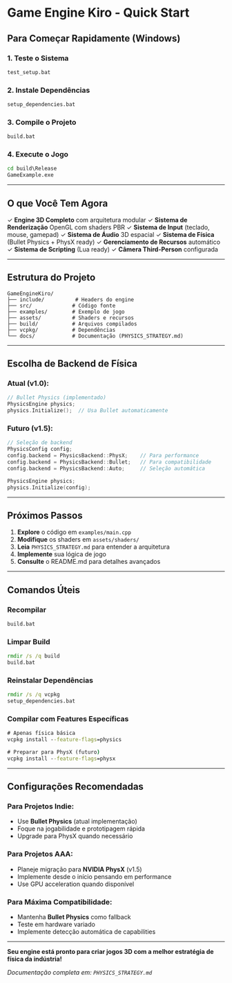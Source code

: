 # Game Engine Kiro - Quick Start

## Para Começar Rapidamente (Windows)

### 1. Teste o Sistema

```cmd
test_setup.bat
```

### 2. Instale Dependências

```cmd
setup_dependencies.bat
```

### 3. Compile o Projeto

```cmd
build.bat
```

### 4. Execute o Jogo

```cmd
cd build\Release
GameExample.exe
```

---

## O que Você Tem Agora

✓ **Engine 3D Completo** com arquitetura modular
✓ **Sistema de Renderização** OpenGL com shaders PBR
✓ **Sistema de Input** (teclado, mouse, gamepad)
✓ **Sistema de Áudio** 3D espacial
✓ **Sistema de Física** (Bullet Physics + PhysX ready)
✓ **Gerenciamento de Recursos** automático
✓ **Sistema de Scripting** (Lua ready)
✓ **Câmera Third-Person** configurada

---

## Estrutura do Projeto

```
GameEngineKiro/
├── include/          # Headers do engine
├── src/             # Código fonte
├── examples/        # Exemplo de jogo
├── assets/          # Shaders e recursos
├── build/           # Arquivos compilados
├── vcpkg/           # Dependências
└── docs/            # Documentação (PHYSICS_STRATEGY.md)
```

---

## Escolha de Backend de Física

### **Atual (v1.0):**

```cpp
// Bullet Physics (implementado)
PhysicsEngine physics;
physics.Initialize();  // Usa Bullet automaticamente
```

### **Futuro (v1.5):**

```cpp
// Seleção de backend
PhysicsConfig config;
config.backend = PhysicsBackend::PhysX;    // Para performance
config.backend = PhysicsBackend::Bullet;   // Para compatibilidade
config.backend = PhysicsBackend::Auto;     // Seleção automática

PhysicsEngine physics;
physics.Initialize(config);
```

---

## Próximos Passos

1. **Explore** o código em `examples/main.cpp`
2. **Modifique** os shaders em `assets/shaders/`
3. **Leia** `PHYSICS_STRATEGY.md` para entender a arquitetura
4. **Implemente** sua lógica de jogo
5. **Consulte** o README.md para detalhes avançados

---

## Comandos Úteis

### Recompilar

```cmd
build.bat
```

### Limpar Build

```cmd
rmdir /s /q build
build.bat
```

### Reinstalar Dependências

```cmd
rmdir /s /q vcpkg
setup_dependencies.bat
```

### Compilar com Features Específicas

```cmd
# Apenas física básica
vcpkg install --feature-flags=physics

# Preparar para PhysX (futuro)
vcpkg install --feature-flags=physx
```

---

## Configurações Recomendadas

### **Para Projetos Indie:**

- Use **Bullet Physics** (atual implementação)
- Foque na jogabilidade e prototipagem rápida
- Upgrade para PhysX quando necessário

### **Para Projetos AAA:**

- Planeje migração para **NVIDIA PhysX** (v1.5)
- Implemente desde o início pensando em performance
- Use GPU acceleration quando disponível

### **Para Máxima Compatibilidade:**

- Mantenha **Bullet Physics** como fallback
- Teste em hardware variado
- Implemente detecção automática de capabilities

---

**Seu engine está pronto para criar jogos 3D com a melhor estratégia de física da indústria!**

_Documentação completa em: `PHYSICS_STRATEGY.md`_
